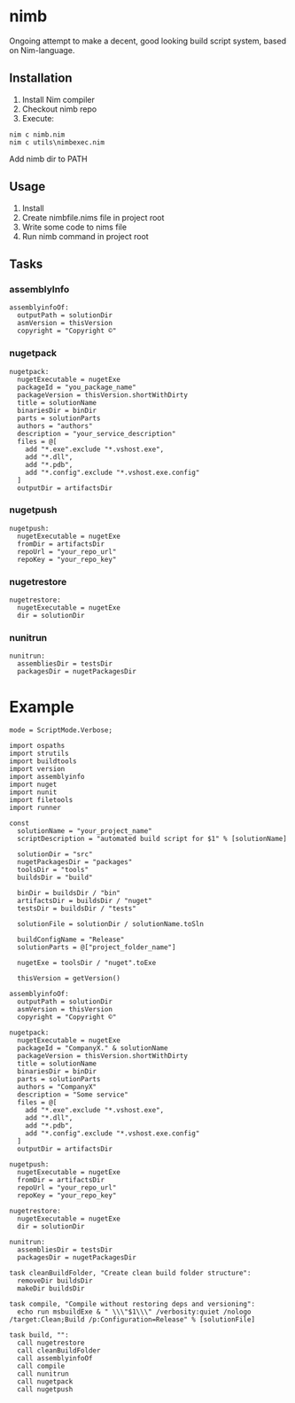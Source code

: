 # nimb
Ongoing attempt to make a decent, good looking build script system, based on Nim-language.

## Installation
1. Install Nim compiler
2. Checkout nimb repo
3. Execute:
```
nim c nimb.nim
nim c utils\nimbexec.nim
```
Add nimb dir to PATH

## Usage

1. Install
2. Create nimbfile.nims file in project root
3. Write some code to nims file
4. Run nimb command in project root

## Tasks

### assemblyInfo
```
assemblyinfoOf:
  outputPath = solutionDir
  asmVersion = thisVersion
  copyright = "Copyright ©"
```
### nugetpack
```
nugetpack:
  nugetExecutable = nugetExe
  packageId = "you_package_name"
  packageVersion = thisVersion.shortWithDirty
  title = solutionName
  binariesDir = binDir
  parts = solutionParts
  authors = "authors"
  description = "your_service_description"
  files = @[
    add "*.exe".exclude "*.vshost.exe",
    add "*.dll",
    add "*.pdb",
    add "*.config".exclude "*.vshost.exe.config"
  ]
  outputDir = artifactsDir
```
### nugetpush
```
nugetpush:
  nugetExecutable = nugetExe
  fromDir = artifactsDir
  repoUrl = "your_repo_url"
  repoKey = "your_repo_key"
```
### nugetrestore
```
nugetrestore:
  nugetExecutable = nugetExe
  dir = solutionDir
```
### nunitrun
```
nunitrun:
  assembliesDir = testsDir
  packagesDir = nugetPackagesDir
```

# Example
```
mode = ScriptMode.Verbose;

import ospaths
import strutils
import buildtools
import version
import assemblyinfo
import nuget
import nunit
import filetools
import runner

const 
  solutionName = "your_project_name"
  scriptDescription = "automated build script for $1" % [solutionName]

  solutionDir = "src"
  nugetPackagesDir = "packages"
  toolsDir = "tools"
  buildsDir = "build"

  binDir = buildsDir / "bin"
  artifactsDir = buildsDir / "nuget"
  testsDir = buildsDir / "tests"

  solutionFile = solutionDir / solutionName.toSln

  buildConfigName = "Release"
  solutionParts = @["project_folder_name"]

  nugetExe = toolsDir / "nuget".toExe

  thisVersion = getVersion()

assemblyinfoOf:
  outputPath = solutionDir
  asmVersion = thisVersion
  copyright = "Copyright ©"

nugetpack:
  nugetExecutable = nugetExe
  packageId = "CompanyX." & solutionName
  packageVersion = thisVersion.shortWithDirty
  title = solutionName
  binariesDir = binDir
  parts = solutionParts
  authors = "CompanyX"
  description = "Some service"
  files = @[
    add "*.exe".exclude "*.vshost.exe",
    add "*.dll",
    add "*.pdb",
    add "*.config".exclude "*.vshost.exe.config"
  ]
  outputDir = artifactsDir

nugetpush:
  nugetExecutable = nugetExe
  fromDir = artifactsDir
  repoUrl = "your_repo_url"
  repoKey = "your_repo_key"

nugetrestore:
  nugetExecutable = nugetExe
  dir = solutionDir

nunitrun:
  assembliesDir = testsDir
  packagesDir = nugetPackagesDir

task cleanBuildFolder, "Create clean build folder structure":
  removeDir buildsDir
  makeDir buildsDir

task compile, "Compile without restoring deps and versioning":
  echo run msbuildExe & " \\\"$1\\\" /verbosity:quiet /nologo /target:Clean;Build /p:Configuration=Release" % [solutionFile]

task build, "":
  call nugetrestore
  call cleanBuildFolder
  call assemblyinfoOf
  call compile
  call nunitrun
  call nugetpack
  call nugetpush
```
